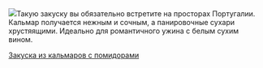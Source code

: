 <!--2025-07-25 22:13:29-->
<div class="yb">
  <div class="rss povarenok"><a href="https://www.povarenok.ru/recipes/show/182945/"><img src="https://www.povarenok.ru/data/cache/2025mar/09/52/3167272_58097-640x480.jpg"></a>Такую закуску вы обязательно встретите на просторах Португалии. Кальмар получается нежным и сочным, а панировочные сухари хрустяящими. Идеально для романтичного ужина с белым сухим вином. <p class="titl"><a href="https://www.povarenok.ru/recipes/show/182945/">Закуска из кальмаров с помидорами</a></p></div>
</div>

